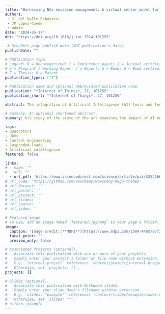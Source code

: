 ```yaml
---
title: "Harnessing NOx emission management: A virtual sensor model for natural gas power generation engines with active pre-chamber"
authors:
 - J. del Valle-Echavarri
 - JM Lopez-Guede
 - admin
date: "2024-06-17"
doi: "https://doi.org/10.1016/j.iot.2024.101259"

 # Schedule page publish date (NOT publication's date).
publishDate: ""

# Publication type.
# Legend: 0 = Uncategorized; 1 = Conference paper; 2 = Journal article;
# 3 = Preprint / Working Paper; 4 = Report; 5 = Book; 6 = Book section;
# 7 = Thesis; 8 = Patent
publication_types: ["2"]

# Publication name and optional abbreviated publication name.
publication: "*Internet of Things*, 27, 101259"
publication_short: "*Internet of Things*, 27, 101259"

abstract: The integration of Artificial Intelligence (AI) tools and techniques has provided a significant advance in drone technology. Besides the military applications, drones are being increasingly used for logistics and cargo transportation, agriculture, construction, security and surveillance, exploration, and mobile wireless communication. The synergy between drones and AI has led to notable progress in the autonomy of drones, which have become capable of completing complex missions without direct human supervision. This study of the state of the art examines the impact of AI on improving drone autonomous behavior, covering from automation to complex real-time decision making. The paper provides detailed examples of the latest developments and applications. Ethical and regulatory challenges are also considered for the future evolution of this field of research, because drones with AI have the potential to greatly change our socioeconomic landscape.

# Summary. An optional shortened abstract.
summary: his study of the state of the art examines the impact of AI on improving drone autonomous behavior, covering from automation to complex real-time decision making.

tags:
- Quadrotors
- UAVs
- Control engineering
- Suspended-loads
- Artificial intelligence
featured: false

links:
# - name: ""
#   url: ""
  - url_pdf: 'https://www.sciencedirect.com/science/article/pii/S2542660524002002'
# url_code: 'https://github.com/wowchemy/wowchemy-hugo-themes'
# url_dataset: ''
# url_poster: ''
# url_project: ''
# url_slides: ''
# url_source: ''
# url_video: ''

# Featured image
# To use, add an image named `featured.jpg/png` to your page's folder. 
image:
  caption: 'Image credit:[**MDPI**](https://www.mdpi.com/2504-446X/8/7/296)'
  focal_point: ""
  preview_only: false

# Associated Projects (optional).
#   Associate this publication with one or more of your projects.
#   Simply enter your project's folder or file name without extension.
#   E.g. `internal-project` references `content/project/internal-project/index.md`.
#   Otherwise, set `projects: []`.
projects: []

# Slides (optional).
#   Associate this publication with Markdown slides.
#   Simply enter your slide deck's filename without extension.
#   E.g. `slides: "example"` references `content/slides/example/index.md`.
#   Otherwise, set `slides: ""`.
# slides: example
---
```


